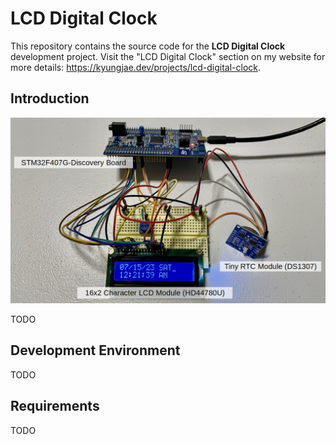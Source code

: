 # LCD Digital Clock



This repository contains the source code for the **LCD Digital Clock** development project. Visit the "LCD Digital Clock" section on my website for more details: https://kyungjae.dev/projects/lcd-digital-clock.



## Introduction



<img src="./img/lcd-digital-clock-thumbnail.png" alt="lcd-digital-clock-thumbnail" width="750">



TODO



## Development Environment

TODO



## Requirements

TODO